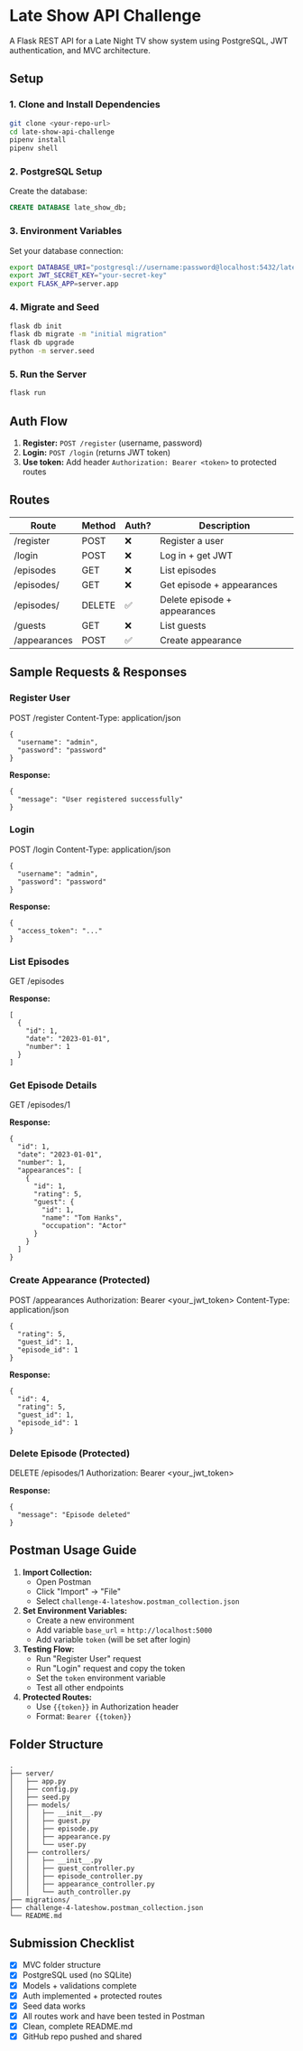 # Late Show API Challenge

A Flask REST API for a Late Night TV show system using PostgreSQL, JWT authentication, and MVC architecture.

## Setup

### 1. Clone and Install Dependencies

```sh
git clone <your-repo-url>
cd late-show-api-challenge
pipenv install
pipenv shell
```

### 2. PostgreSQL Setup

Create the database:

```sql
CREATE DATABASE late_show_db;
```

### 3. Environment Variables

Set your database connection:

```sh
export DATABASE_URI="postgresql://username:password@localhost:5432/late_show_db"
export JWT_SECRET_KEY="your-secret-key"
export FLASK_APP=server.app
```

### 4. Migrate and Seed

```sh
flask db init
flask db migrate -m "initial migration"
flask db upgrade
python -m server.seed
```

### 5. Run the Server

```sh
flask run
```

## Auth Flow

1. **Register:** `POST /register` (username, password)
2. **Login:** `POST /login` (returns JWT token)
3. **Use token:** Add header `Authorization: Bearer <token>` to protected routes

## Routes

| Route        | Method | Auth? | Description                  |
| ------------ | ------ | ----- | ---------------------------- |
| /register    | POST   | ❌     | Register a user              |
| /login       | POST   | ❌     | Log in + get JWT             |
| /episodes    | GET    | ❌     | List episodes                |
| /episodes/<id> | GET  | ❌     | Get episode + appearances    |
| /episodes/<id> | DELETE | ✅   | Delete episode + appearances |
| /guests      | GET    | ❌     | List guests                  |
| /appearances | POST   | ✅     | Create appearance            |

## Sample Requests & Responses

### Register User

POST /register
Content-Type: application/json

```
{
  "username": "admin",
  "password": "password"
}
```

**Response:**

```
{
  "message": "User registered successfully"
}
```

### Login

POST /login
Content-Type: application/json

```
{
  "username": "admin",
  "password": "password"
}
```

**Response:**

```
{
  "access_token": "..."
}
```

### List Episodes

GET /episodes

**Response:**

```
[
  {
    "id": 1,
    "date": "2023-01-01",
    "number": 1
  }
]
```

### Get Episode Details

GET /episodes/1

**Response:**

```
{
  "id": 1,
  "date": "2023-01-01",
  "number": 1,
  "appearances": [
    {
      "id": 1,
      "rating": 5,
      "guest": {
        "id": 1,
        "name": "Tom Hanks",
        "occupation": "Actor"
      }
    }
  ]
}
```

### Create Appearance (Protected)

POST /appearances
Authorization: Bearer <your_jwt_token>
Content-Type: application/json

```
{
  "rating": 5,
  "guest_id": 1,
  "episode_id": 1
}
```

**Response:**

```
{
  "id": 4,
  "rating": 5,
  "guest_id": 1,
  "episode_id": 1
}
```

### Delete Episode (Protected)

DELETE /episodes/1
Authorization: Bearer <your_jwt_token>

**Response:**

```
{
  "message": "Episode deleted"
}
```

## Postman Usage Guide

1. **Import Collection:**  
   * Open Postman  
   * Click "Import" → "File"  
   * Select `challenge-4-lateshow.postman_collection.json`
2. **Set Environment Variables:**  
   * Create a new environment  
   * Add variable `base_url` = `http://localhost:5000`  
   * Add variable `token` (will be set after login)
3. **Testing Flow:**  
   * Run "Register User" request  
   * Run "Login" request and copy the token  
   * Set the `token` environment variable  
   * Test all other endpoints
4. **Protected Routes:**  
   * Use `{{token}}` in Authorization header  
   * Format: `Bearer {{token}}`

## Folder Structure

```
.
├── server/
│   ├── app.py
│   ├── config.py
│   ├── seed.py
│   ├── models/
│   │   ├── __init__.py
│   │   ├── guest.py
│   │   ├── episode.py
│   │   ├── appearance.py
│   │   └── user.py
│   ├── controllers/
│   │   ├── __init__.py
│   │   ├── guest_controller.py
│   │   ├── episode_controller.py
│   │   ├── appearance_controller.py
│   │   └── auth_controller.py
├── migrations/
├── challenge-4-lateshow.postman_collection.json
└── README.md
```

##  Submission Checklist

- [x] MVC folder structure
- [x] PostgreSQL used (no SQLite)
- [x] Models + validations complete
- [x] Auth implemented + protected routes
- [x] Seed data works
- [x] All routes work and have been tested in Postman
- [x] Clean, complete README.md
- [x] GitHub repo pushed and shared 